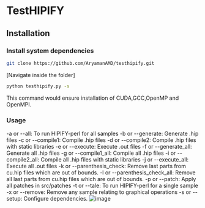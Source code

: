 # TestHIPIFY
## Installation
### Install system dependencies
```bash
git clone https://github.com/AryamanAMD/testhipify.git
```
[Navigate inside the folder]
```bash
python testhipify.py -s
```
This command would ensure installation of CUDA,GCC,OpenMP and OpenMPI.
### Usage
-a or --all: To run HIPIFY-perl for all samples
-b or --generate: Generate .hip files
-c or --compile1: Compile .hip files
-d or --compile2: Compile .hip files with static libraries
-e or --execute: Execute .out files
-f or --generate_all: Generate all .hip files
-g or --compile1_all: Compile all .hip files
-i or --compile2_all: Compile all .hip files with static libraries
-j or --execute_all: Execute all .out files
-k or --parenthesis_check: Remove last parts from cu.hip files which are out of bounds.
-l or --parenthesis_check_all: Remove all last parts from cu.hip files which are out of bounds.
-p or --patch: Apply all patches in src/patches
-t or --tale: To run HIPIFY-perl for a single sample
-x or --remove: Remove any sample relating to graphical operations
-s or --setup: Configure dependencies.
![image](https://user-images.githubusercontent.com/115460120/215019805-efe0a5eb-5520-4b90-8bb5-81636a79afd1.png)
